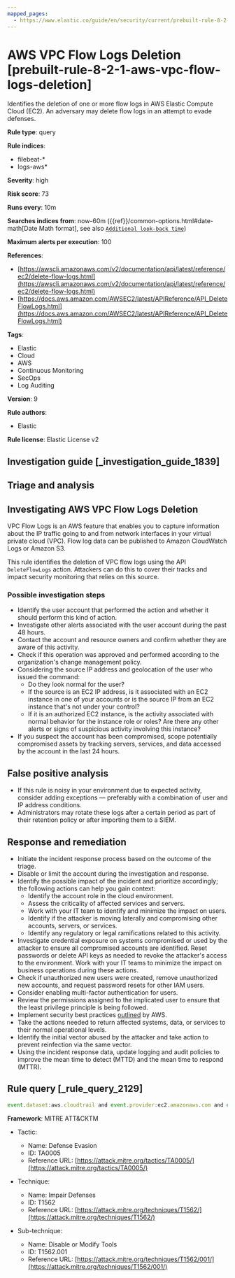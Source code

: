 ```yaml
---
mapped_pages:
  - https://www.elastic.co/guide/en/security/current/prebuilt-rule-8-2-1-aws-vpc-flow-logs-deletion.html
---
```


# AWS VPC Flow Logs Deletion [prebuilt-rule-8-2-1-aws-vpc-flow-logs-deletion]

Identifies the deletion of one or more flow logs in AWS Elastic Compute Cloud (EC2). An adversary may delete flow logs in an attempt to evade defenses.

**Rule type**: query

**Rule indices**:

* filebeat-*
* logs-aws*

**Severity**: high

**Risk score**: 73

**Runs every**: 10m

**Searches indices from**: now-60m ({{ref}}/common-options.html#date-math[Date Math format], see also [`Additional look-back time`](docs-content://solutions/security/detect-and-alert/create-detection-rule.md#rule-schedule))

**Maximum alerts per execution**: 100

**References**:

* [https://awscli.amazonaws.com/v2/documentation/api/latest/reference/ec2/delete-flow-logs.html](https://awscli.amazonaws.com/v2/documentation/api/latest/reference/ec2/delete-flow-logs.html)
* [https://docs.aws.amazon.com/AWSEC2/latest/APIReference/API_DeleteFlowLogs.html](https://docs.aws.amazon.com/AWSEC2/latest/APIReference/API_DeleteFlowLogs.html)

**Tags**:

* Elastic
* Cloud
* AWS
* Continuous Monitoring
* SecOps
* Log Auditing

**Version**: 9

**Rule authors**:

* Elastic

**Rule license**: Elastic License v2

## Investigation guide [_investigation_guide_1839]

## Triage and analysis

## Investigating AWS VPC Flow Logs Deletion

VPC Flow Logs is an AWS feature that enables you to capture information about the IP traffic going to and from network
interfaces in your virtual private cloud (VPC). Flow log data can be published to Amazon CloudWatch Logs or Amazon S3.

This rule identifies the deletion of VPC flow logs using the API `DeleteFlowLogs` action. Attackers can do this to cover
their tracks and impact security monitoring that relies on this source.

### Possible investigation steps

- Identify the user account that performed the action and whether it should perform this kind of action.
- Investigate other alerts associated with the user account during the past 48 hours.
- Contact the account and resource owners and confirm whether they are aware of this activity.
- Check if this operation was approved and performed according to the organization's change management policy.
- Considering the source IP address and geolocation of the user who issued the command:
    - Do they look normal for the user?
    - If the source is an EC2 IP address, is it associated with an EC2 instance in one of your accounts or is the source
    IP from an EC2 instance that's not under your control?
    - If it is an authorized EC2 instance, is the activity associated with normal behavior for the instance role or roles?
    Are there any other alerts or signs of suspicious activity involving this instance?
- If you suspect the account has been compromised, scope potentially compromised assets by tracking servers, services,
and data accessed by the account in the last 24 hours.

## False positive analysis

- If this rule is noisy in your environment due to expected activity, consider adding exceptions — preferably with a
combination of user and IP address conditions.
- Administrators may rotate these logs after a certain period as part of their retention policy or after importing them
to a SIEM.

## Response and remediation

- Initiate the incident response process based on the outcome of the triage.
- Disable or limit the account during the investigation and response.
- Identify the possible impact of the incident and prioritize accordingly; the following actions can help you gain context:
    - Identify the account role in the cloud environment.
    - Assess the criticality of affected services and servers.
    - Work with your IT team to identify and minimize the impact on users.
    - Identify if the attacker is moving laterally and compromising other accounts, servers, or services.
    - Identify any regulatory or legal ramifications related to this activity.
- Investigate credential exposure on systems compromised or used by the attacker to ensure all compromised accounts are
identified. Reset passwords or delete API keys as needed to revoke the attacker's access to the environment. Work with
your IT teams to minimize the impact on business operations during these actions.
- Check if unauthorized new users were created, remove unauthorized new accounts, and request password resets for other IAM users.
- Consider enabling multi-factor authentication for users.
- Review the permissions assigned to the implicated user to ensure that the least privilege principle is being followed.
- Implement security best practices [outlined](https://aws.amazon.com/premiumsupport/knowledge-center/security-best-practices/) by AWS.
- Take the actions needed to return affected systems, data, or services to their normal operational levels.
- Identify the initial vector abused by the attacker and take action to prevent reinfection via the same vector.
- Using the incident response data, update logging and audit policies to improve the mean time to detect (MTTD) and the
mean time to respond (MTTR).

## Rule query [_rule_query_2129]

```js
event.dataset:aws.cloudtrail and event.provider:ec2.amazonaws.com and event.action:DeleteFlowLogs and event.outcome:success
```

**Framework**: MITRE ATT&CKTM

* Tactic:

    * Name: Defense Evasion
    * ID: TA0005
    * Reference URL: [https://attack.mitre.org/tactics/TA0005/](https://attack.mitre.org/tactics/TA0005/)

* Technique:

    * Name: Impair Defenses
    * ID: T1562
    * Reference URL: [https://attack.mitre.org/techniques/T1562/](https://attack.mitre.org/techniques/T1562/)

* Sub-technique:

    * Name: Disable or Modify Tools
    * ID: T1562.001
    * Reference URL: [https://attack.mitre.org/techniques/T1562/001/](https://attack.mitre.org/techniques/T1562/001/)



